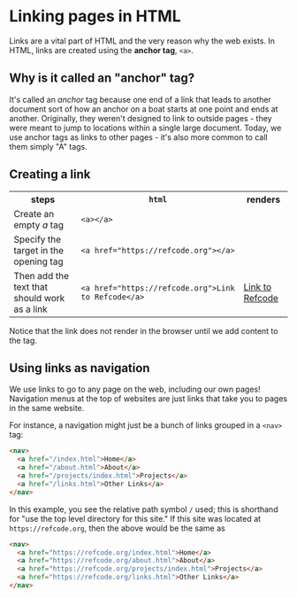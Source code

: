 # Linking pages in HTML
Links are a vital part of HTML and the very reason why the web exists. In HTML, links are created using the **anchor tag**, `<a>`.

## Why is it called an "anchor" tag?
It's called an *anchor* tag because one end of a link that leads to another document sort of how an anchor on a boat starts at one point and ends at another. Originally, they weren't designed to link to outside pages - they were meant to jump to locations within a single large document. Today, we use anchor tags as links to other pages - it's also more common to call them simply "A" tags.

## Creating a link

<table>
  <tr>
    <th>steps</th>
    <th><code>html</code></th>
    <th>renders</th>
  </tr>
  <tr>
    <td>Create an empty <em>a</em> tag</td>
    <td><code>&lt;a&gt;&lt;/a&gt;</code></td>
    <td><a></a></td>
  </tr>
  <tr>
    <td>Specify the target in the opening tag</td>
    <td><code>&lt;a href="https://refcode.org"&gt;&lt;/a&gt;</code></td>
    <td><a href="https://refcode.org"></a></td>
  </tr>
  <tr>
    <td>Then add the text that should work as a link</td>
    <td><code>&lt;a href="https://refcode.org"&gt;Link to Refcode&lt;/a&gt;</code></td>
    <td><a href="https://refcode.org">Link to Refcode</a></td>
  </tr>
</table>

Notice that the link does not render in the browser until we add content to the tag.

## Using links as navigation
We use links to go to any page on the web, including our own pages! Navigation menus at the top of websites are just links that take you to pages in the same website.

For instance, a navigation might just be a bunch of links grouped in a `<nav>` tag:

```html
<nav>
  <a href="/index.html">Home</a>
  <a href="/about.html">About</a>
  <a href="/projects/index.html">Projects</a>
  <a href="/links.html">Other Links</a>
</nav>
```

In this example, you see the relative path symbol `/` used; this is shorthand for "use the top level directory for this site." If this site was located at `https://refcode.org`, then the above would be the same as

```html
<nav>
  <a href="https://refcode.org/index.html">Home</a>
  <a href="https://refcode.org/about.html">About</a>
  <a href="https://refcode.org/projects/index.html">Projects</a>
  <a href="https://refcode.org/links.html">Other Links</a>
</nav>
```
